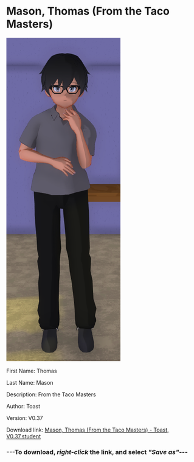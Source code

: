 # Mason, Thomas (From the Taco Masters)

<img src = "https://raw.githubusercontent.com/Arbiter1223/Daigaku-Gurashi-Custom-Students/master/Students/Files/Mason%2C%20Thomas%20(From%20the%20Taco%20Masters).png">

First Name: Thomas

Last Name: Mason

Description: From the Taco Masters

Author: Toast

Version: V0.37

Download link: <a href="https://raw.githubusercontent.com/Arbiter1223/Daigaku-Gurashi-Custom-Students/master/Students/Files/Mason%2C%20Thomas%20(From%20the%20Taco%20Masters)%20-%20Toast%2C%20V0.37.student">Mason, Thomas (From the Taco Masters) - Toast, V0.37.student</a>

### ---**To download, _right-click_ the link, and select _"Save as"_**---
